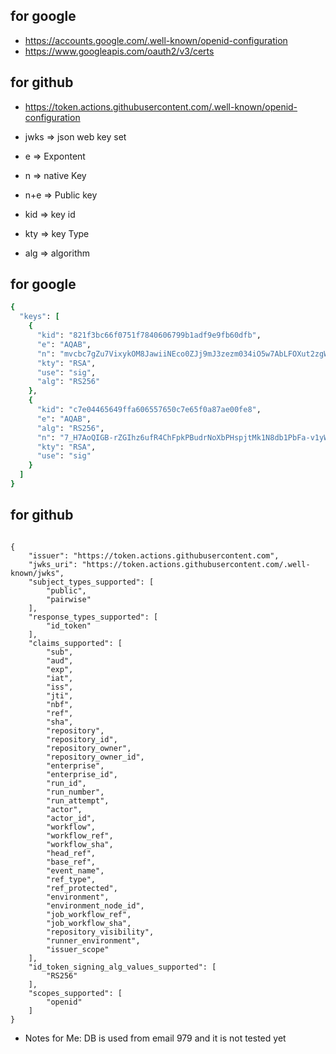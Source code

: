 ## for google
- https://accounts.google.com/.well-known/openid-configuration
- https://www.googleapis.com/oauth2/v3/certs

## for github
- https://token.actions.githubusercontent.com/.well-known/openid-configuration

- jwks => json web key set
- e => Expontent 
- n => native Key
- n+e => Public key
- kid => key id
- kty => key Type
- alg => algorithm

## for google
``` for google
{
  "keys": [
    {
      "kid": "821f3bc66f0751f7840606799b1adf9e9fb60dfb",
      "e": "AQAB",
      "n": "mvcbc7gZu7VixykOM8JawiiNEco0ZJj9mJ3zezm034iO5w7AbLFOXut2zgWc-uOifuJUHHDSbG5Plk8ObhTxgIOD0ar9Qep5BSH1fFBhNPOfDM8h44Ru7O9_IZ7wyijlhDpzXsb403Z6FrIMAPMJJGjHGrc1f2p-_KojzTTlaAjsolrFgq19NAxQx0qrGvQrMeGB7x1iej_9AO65WGDj4xTNoihAsKgVqvARz-kryDetAlaKnpyORDuceYaMRTTUrRJjue8Sa9eSc72n53eAaau8i2MnDsPtyWnRFondswSxesBEujEgmWZui2X_JePvEDk0xnYcc2CjSWRLELy_NQ",
      "kty": "RSA",
      "use": "sig",
      "alg": "RS256"
    },
    {
      "kid": "c7e04465649ffa606557650c7e65f0a87ae00fe8",
      "e": "AQAB",
      "alg": "RS256",
      "n": "7_H7AoQIGB-rZGIhz6ufR4ChFpkPBudrNoXbPHspjtMk1N8db1PbFa-v1yW0Pv8ujm_ewpQQLJz-KxJQz83-euIgMDKhKWc8Wd_lfjRrR0Yq6pr7JHcQDON4twaMno9mHfeFQLkKWId5hl4aQps9TEcm_jsK8MJJbWWKDjKgbMiu0U6-U-CdWbSoy42U3-trO359tTQfD8f8rkK4Ik2O3BtEgXoZ8mFDs84PR6IcYC2R5BN25bCcpK87Ch9KwEsU05c-ykPhH9AB6Ey5riR8gZ93kHxJPe8ZBmFfaWLU--t5IfwJh4g_6vDmFXZaiZm0TpYy7g9r9Vp8FW7OEQ7N1Q",
      "kty": "RSA",
      "use": "sig"
    }
  ]
}

````
 ## for github
````

{
    "issuer": "https://token.actions.githubusercontent.com",
    "jwks_uri": "https://token.actions.githubusercontent.com/.well-known/jwks",
    "subject_types_supported": [
        "public",
        "pairwise"
    ],
    "response_types_supported": [
        "id_token"
    ],
    "claims_supported": [
        "sub",
        "aud",
        "exp",
        "iat",
        "iss",
        "jti",
        "nbf",
        "ref",
        "sha",
        "repository",
        "repository_id",
        "repository_owner",
        "repository_owner_id",
        "enterprise",
        "enterprise_id",
        "run_id",
        "run_number",
        "run_attempt",
        "actor",
        "actor_id",
        "workflow",
        "workflow_ref",
        "workflow_sha",
        "head_ref",
        "base_ref",
        "event_name",
        "ref_type",
        "ref_protected",
        "environment",
        "environment_node_id",
        "job_workflow_ref",
        "job_workflow_sha",
        "repository_visibility",
        "runner_environment",
        "issuer_scope"
    ],
    "id_token_signing_alg_values_supported": [
        "RS256"
    ],
    "scopes_supported": [
        "openid"
    ]
}

````


- Notes for Me: DB is used from email 979 and it is not tested yet